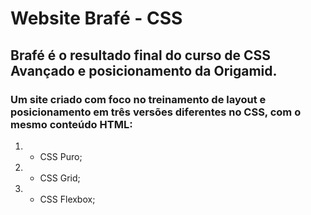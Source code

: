 # Website Brafé - CSS
## Brafé é o resultado final do curso de CSS Avançado e posicionamento da Origamid. 
### Um site criado com foco no treinamento de layout e posicionamento em três versões diferentes no CSS, com o mesmo conteúdo HTML:

1. - CSS Puro;
2. - CSS Grid;
3. - CSS Flexbox;
